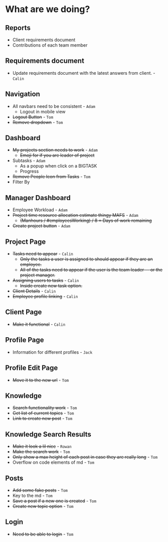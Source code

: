# What are we doing?

## Reports

- Client requirements document
- Contributions of each team member

## Requirements document
- Update requirements document with the latest answers from client. - `Calin`

## Navigation

- All navbars need to be consistent - `Adam`
  - Logout in mobile view
- ~~Logout Button~~ - `Tom`
- ~~Remove dropdown~~ - `Tom`

## Dashboard

- ~~My projects section needs to work~~ - `Adam`
  - ~~Emoji for if you are leader of project~~
- Subtasks - `Adam`
  - As a popup when click on a BIGTASK
  - Progress
- ~~Remove People Icon from Tasks~~ - `Tom`
- Filter By

## Manager Dashboard

- Employee Workload - `Adam`
- ~~Project time resource allocation estimate thingy MAFS~~ - `Adam`
  - ~~(Manhours / #employeesWorking) / 8 = Days of work remaining~~
- ~~Create project button~~ - `Adam`

## Project Page

- ~~Tasks need to appear~~ - `Calin`
  - ~~Only the tasks a user is assigned to should appear if they are an employee.~~
  - ~~All of the tasks need to appear if the user is the team leader -- or the project manager.~~
- ~~Assigning users to tasks~~ - `Calin`
  - ~~Inside create new task option.~~
- ~~Client Details~~ - `Calin`
- ~~Employee profile linking~~ - `Calin`

## Client Page

- ~~Make it functional~~ - `Calin`

## Profile Page

- Information for different profiles - `Jack`

## Profile Edit Page

- ~~Move it to the new url~~ - `Tom`

## Knowledge

- ~~Search functionality work~~ - `Tom`
- ~~Get list of current topics~~ - `Tom`
- ~~Link to create new post~~ - `Tom`

## Knowledge Search Results

- ~~Make it look a lil nice~~ - `Rowan`
- ~~Make the search work~~ - `Tom`
- ~~Only show a max height of each post in case they are really long~~ - `Tom`
- Overflow on code elements of md - `Tom`

## Posts

- ~~Add some fake posts~~ - `Tom`
- Key to the md - `Tom`
- ~~Save a post if a new one is created~~ - `Tom`
- ~~Create new topic option~~ - `Tom`

## Login

- ~~Need to be able to login~~ - `Tom`
